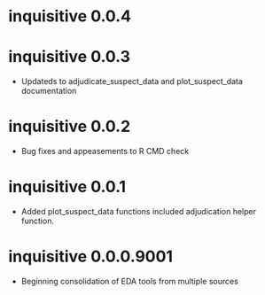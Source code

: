 # inquisitive 0.0.4

# inquisitive 0.0.3

* Updateds to adjudicate_suspect_data and plot_suspect_data documentation

# inquisitive 0.0.2

* Bug fixes and appeasements to R CMD check

# inquisitive 0.0.1

* Added plot_suspect_data functions included adjudication helper function.

# inquisitive 0.0.0.9001

* Beginning consolidation of EDA tools from multiple sources
